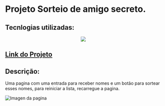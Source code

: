 <h1>Projeto Sorteio de amigo secreto.</h1>
<h2>Tecnlogias utilizadas:</h2>
<p align="center">
      <img src="https://skillicons.dev/icons?i=javascript,html,css" />
</p>
<h2> <a href="https://jojonior.github.io/desafio_amigo_screto/">Link do Projeto</a>  </h2>



<h2>Descrição:</h2>
<p>Uma pagina com uma entrada para receber nomes e um botão para sortear esses nomes, para reiniciar a lista, recarregue a pagina.</p>

<img src="https://github.com/user-attachments/assets/3d3fa02b-055c-4a8a-90fd-f41dfa6d15a5" alt="Imagen da pagina">



